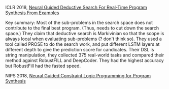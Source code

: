 ICLR 2018, [Neural Guided Deductive Search For Real-Time Program Synthesis From Examples](https://arxiv.org/pdf/1804.01186.pdf)

Key summary: 
Most of the sub-problems in the search space does not contribute to the final best program. (Thus, needs to cut down the search space.) They claim that deductive search is Markivinian so that the scope is always local when evaluating sub-problems (? don't think so). They used a tool called PROSE to do the search work, and put different LSTM layers at different depth to give the prediction score for candicates. Their DSL is string manipulation, they collected 375 real-world tasks and compared their method against RobustFILL and DeepCoder. They had the highest accuracy but RobustFill had the fasted speed.   

NIPS 2018, [Neural Guided Constraint Logic Programming for Program Synthesis](https://arxiv.org/abs/1809.02840)

